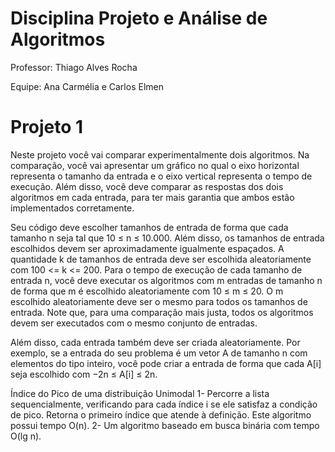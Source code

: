 
# Disciplina Projeto e Análise de Algoritmos

Professor: Thiago Alves Rocha

Equipe: Ana Carmélia e Carlos Elmen

# Projeto 1
Neste projeto você vai comparar experimentalmente dois algoritmos. Na comparação, você vai apresentar um gráfico no qual o eixo horizontal representa o tamanho da entrada e o eixo vertical representa o tempo de execução. Além disso, você deve comparar as respostas dos dois algoritmos em cada entrada, para ter mais garantia que ambos estão implementados corretamente.

Seu código deve escolher tamanhos de entrada de forma que cada tamanho n seja tal que 10 ≤ n ≤ 10.000. Além disso, os tamanhos de entrada escolhidos devem ser aproximadamente igualmente espaçados. A quantidade k de tamanhos de entrada deve ser escolhida aleatoriamente com 100 <= k <= 200.
Para o tempo de execução de cada tamanho de entrada n, você deve executar os algoritmos com m entradas de tamanho n de forma que m é escolhido aleatoriamente com 10 ≤ m ≤ 20. O m escolhido aleatoriamente deve ser o mesmo para todos os tamanhos de entrada. Note que, para uma comparação mais justa, todos os algoritmos devem ser executados com o mesmo conjunto de entradas. 

Além disso, cada entrada também deve ser criada aleatoriamente. Por exemplo, se a entrada do seu problema é um vetor A de tamanho n com elementos do tipo inteiro, você pode criar a entrada de forma que cada A[i] seja escolhido com −2n ≤ A[i] ≤ 2n.


Índice do Pico de uma distribuição Unimodal 
1- Percorre a lista sequencialmente, verificando para cada índice i se ele satisfaz a condição de pico. Retorna o primeiro índice que atende à definição. Este algoritmo possui tempo O(n).
2- Um algoritmo baseado em busca binária com tempo O(lg n).
